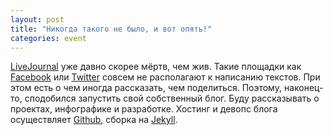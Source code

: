 ```yaml
---
layout: post
title: "Никогда такого не было, и вот опять!"
categories: event
---
```

[LiveJournal](https://quillcraft.livejournal.com) уже давно скорее мёртв, чем жив. Такие площадки как [Facebook](https://www.facebook.com/anton.mizinov) или [Twitter](https://twitter.com/anton_mizinov) совсем не располагают к написанию текстов. При этом есть о чем иногда рассказать, чем поделиться. Поэтому, наконец-то, сподобился запустить свой собственный блог. Буду рассказывать о проектах, инфографике и разработке.
Хостинг и девопс блога осуществляет [Github](https://github.com/quillcraft/quillcraft.github.io), сборка на [Jekyll](https://jekyllrb.com).
